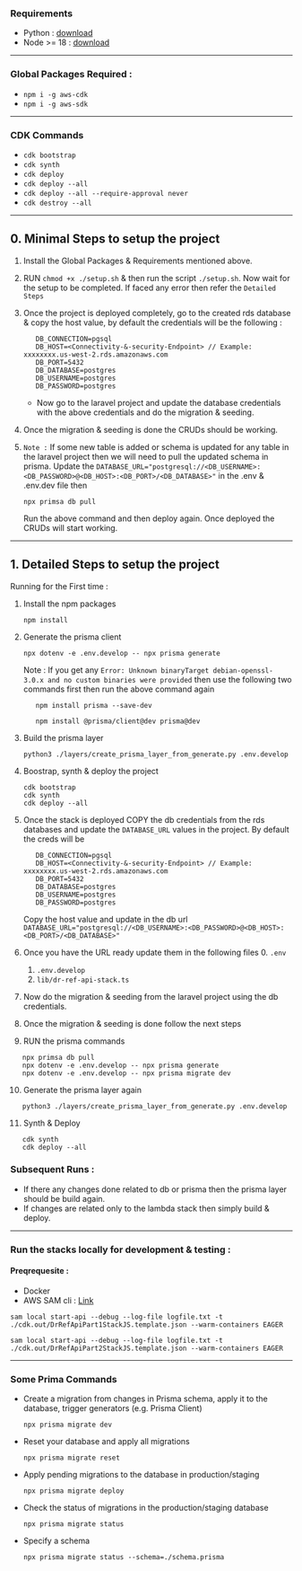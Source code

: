 ### Requirements

- Python : [download](https://www.python.org/downloads/)
- Node >= 18 : [download](https://nodejs.org/en/download/package-manager)

---

### Global Packages Required :

- `npm i -g aws-cdk`
- `npm i -g aws-sdk`

---

### CDK Commands

- `cdk bootstrap`
- `cdk synth`
- `cdk deploy`
- `cdk deploy --all`
- `cdk deploy --all --require-approval never`
- `cdk destroy --all`

---

## 0. Minimal Steps to setup the project

1. Install the Global Packages & Requirements mentioned above.

2. RUN `chmod +x ./setup.sh` & then run the script `./setup.sh`. Now wait for the setup to be completed. If faced any error then refer the `Detailed Steps`
3. Once the project is deployed completely, go to the created rds database & copy the host value, by default the credentials will be the following :
   ```
      DB_CONNECTION=pgsql
      DB_HOST=<Connectivity-&-security-Endpoint> // Example: xxxxxxxx.us-west-2.rds.amazonaws.com
      DB_PORT=5432
      DB_DATABASE=postgres
      DB_USERNAME=postgres
      DB_PASSWORD=postgres
   ```
   - Now go to the laravel project and update the database credentials with the above credentials and do the migration & seeding.
4. Once the migration & seeding is done the CRUDs should be working.
5. `Note :` If some new table is added or schema is updated for any table in the laravel project then we will need to pull the updated schema in prisma. Update the  `DATABASE_URL="postgresql://<DB_USERNAME>:<DB_PASSWORD>@<DB_HOST>:<DB_PORT>/<DB_DATABASE>"` in the .env & .env.dev file then
   ```
   npx primsa db pull
   ```
   Run the above command and then deploy again. 
   Once deployed the CRUDs will start working.
---

## 1. Detailed Steps to setup the project

Running for the First time :

1. Install the npm packages
   ```
   npm install
   ```
2. Generate the prisma client

   ```
   npx dotenv -e .env.develop -- npx prisma generate
   ```

   Note : If you get any `Error: Unknown binaryTarget debian-openssl-3.0.x and no custom binaries were provided` then use the following two commands first then run the above command again

   ```
      npm install prisma --save-dev

      npm install @prisma/client@dev prisma@dev
   ```

3. Build the prisma layer

   ```
   python3 ./layers/create_prisma_layer_from_generate.py .env.develop
   ```

4. Boostrap, synth & deploy the project

   ```
   cdk bootstrap
   cdk synth
   cdk deploy --all
   ```

5. Once the stack is deployed COPY the db credentials from the rds databases and update the `DATABASE_URL` values in the project.
   By default the creds will be

   ```
      DB_CONNECTION=pgsql
      DB_HOST=<Connectivity-&-security-Endpoint> // Example: xxxxxxxx.us-west-2.rds.amazonaws.com
      DB_PORT=5432
      DB_DATABASE=postgres
      DB_USERNAME=postgres
      DB_PASSWORD=postgres
   ```

   Copy the host value and update in the db url
   `DATABASE_URL="postgresql://<DB_USERNAME>:<DB_PASSWORD>@<DB_HOST>:<DB_PORT>/<DB_DATABASE>"`

6. Once you have the URL ready update them in the following files
   0. `.env`
   1. `.env.develop`
   2. `lib/dr-ref-api-stack.ts`

7. Now do the migration & seeding from the laravel project using the db credentials.
8. Once the migration & seeding is done follow the next steps

9. RUN the prisma commands

```
   npx primsa db pull
   npx dotenv -e .env.develop -- npx prisma generate
   npx dotenv -e .env.develop -- npx prisma migrate dev
```

10. Generate the prisma layer again

```
   python3 ./layers/create_prisma_layer_from_generate.py .env.develop
```

11. Synth & Deploy

```
   cdk synth
   cdk deploy --all
```

### Subsequent Runs :

- If there any changes done related to db or prisma then the prisma layer should be build again.
- If changes are related only to the lambda stack then simply build & deploy.

---

### Run the stacks locally for development & testing :

#### Preqrequesite :

- Docker
- AWS SAM cli : [Link](https://docs.aws.amazon.com/serverless-application-model/latest/developerguide/install-sam-cli.html)

```
sam local start-api --debug --log-file logfile.txt -t ./cdk.out/DrRefApiPart1StackJS.template.json --warm-containers EAGER
```

```
sam local start-api --debug --log-file logfile.txt -t ./cdk.out/DrRefApiPart2StackJS.template.json --warm-containers EAGER
```

---

### Some Prima Commands

- Create a migration from changes in Prisma schema, apply it to the database, trigger generators (e.g. Prisma Client)

  ```
  npx prisma migrate dev
  ```

- Reset your database and apply all migrations

  ```
  npx prisma migrate reset
  ```

- Apply pending migrations to the database in production/staging

  ```
  npx prisma migrate deploy
  ```

- Check the status of migrations in the production/staging database

  ```
  npx prisma migrate status
  ```

- Specify a schema
  ```
  npx prisma migrate status --schema=./schema.prisma
  ```
